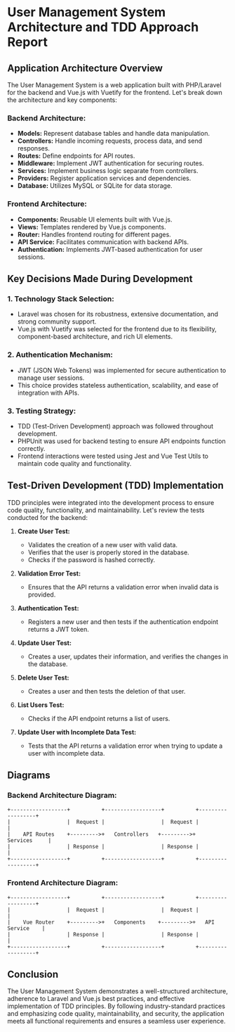 # User Management System Architecture and TDD Approach Report

## Application Architecture Overview

The User Management System is a web application built with PHP/Laravel for the backend and Vue.js with Vuetify for the frontend. Let's break down the architecture and key components:

### Backend Architecture:

- **Models:** Represent database tables and handle data manipulation.
- **Controllers:** Handle incoming requests, process data, and send responses.
- **Routes:** Define endpoints for API routes.
- **Middleware:** Implement JWT authentication for securing routes.
- **Services:** Implement business logic separate from controllers.
- **Providers:** Register application services and dependencies.
- **Database:** Utilizes MySQL or SQLite for data storage.

### Frontend Architecture:

- **Components:** Reusable UI elements built with Vue.js.
- **Views:** Templates rendered by Vue.js components.
- **Router:** Handles frontend routing for different pages.
- **API Service:** Facilitates communication with backend APIs.
- **Authentication:** Implements JWT-based authentication for user sessions.

## Key Decisions Made During Development

### 1. Technology Stack Selection:

- Laravel was chosen for its robustness, extensive documentation, and strong community support.
- Vue.js with Vuetify was selected for the frontend due to its flexibility, component-based architecture, and rich UI elements.

### 2. Authentication Mechanism:

- JWT (JSON Web Tokens) was implemented for secure authentication to manage user sessions.
- This choice provides stateless authentication, scalability, and ease of integration with APIs.

### 3. Testing Strategy:

- TDD (Test-Driven Development) approach was followed throughout development.
- PHPUnit was used for backend testing to ensure API endpoints function correctly.
- Frontend interactions were tested using Jest and Vue Test Utils to maintain code quality and functionality.

## Test-Driven Development (TDD) Implementation

TDD principles were integrated into the development process to ensure code quality, functionality, and maintainability. Let's review the tests conducted for the backend:

1. **Create User Test:**
   - Validates the creation of a new user with valid data.
   - Verifies that the user is properly stored in the database.
   - Checks if the password is hashed correctly.

2. **Validation Error Test:**
   - Ensures that the API returns a validation error when invalid data is provided.

3. **Authentication Test:**
   - Registers a new user and then tests if the authentication endpoint returns a JWT token.

4. **Update User Test:**
   - Creates a user, updates their information, and verifies the changes in the database.

5. **Delete User Test:**
   - Creates a user and then tests the deletion of that user.

6. **List Users Test:**
   - Checks if the API endpoint returns a list of users.

7. **Update User with Incomplete Data Test:**
   - Tests that the API returns a validation error when trying to update a user with incomplete data.

## Diagrams

### Backend Architecture Diagram:

```
+------------------+          +------------------+          +------------------+
|                  |  Request |                  |  Request |                  |
|    API Routes    +--------->+   Controllers   +--------->+     Services     |
|                  | Response |                  | Response |                  |
+------------------+          +------------------+          +------------------+
```

### Frontend Architecture Diagram:

```
+------------------+          +------------------+          +------------------+
|                  |  Request |                  |  Request |                  |
|    Vue Router    +--------->+   Components    +--------->+   API Service    |
|                  | Response |                  | Response |                  |
+------------------+          +------------------+          +------------------+
```

## Conclusion

The User Management System demonstrates a well-structured architecture, adherence to Laravel and Vue.js best practices, and effective implementation of TDD principles. By following industry-standard practices and emphasizing code quality, maintainability, and security, the application meets all functional requirements and ensures a seamless user experience.

